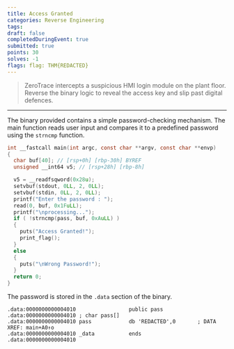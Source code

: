 ```yaml
---
title: Access Granted
categories: Reverse Engineering
tags: 
draft: false
completedDuringEvent: true
submitted: true
points: 30
solves: -1
flags: flag: THM{REDACTED}
---
```

> ZeroTrace intercepts a suspicious HMI login module on the plant floor. Reverse the binary logic to reveal the access key and slip past digital defences.

---

The binary provided contains a simple password-checking mechanism. The main function reads user input and compares it to a predefined password using the `strncmp` function.

```c
int __fastcall main(int argc, const char **argv, const char **envp)
{
  char buf[40]; // [rsp+0h] [rbp-30h] BYREF
  unsigned __int64 v5; // [rsp+28h] [rbp-8h]

  v5 = __readfsqword(0x28u);
  setvbuf(stdout, 0LL, 2, 0LL);
  setvbuf(stdin, 0LL, 2, 0LL);
  printf("Enter the password : ");
  read(0, buf, 0x1FuLL);
  printf("\nprocessing...");
  if ( !strncmp(pass, buf, 0xAuLL) )
  {
    puts("Access Granted!");
    print_flag();
  }
  else
  {
    puts("\nWrong Password!");
  }
  return 0;
}
```

The password is stored in the `.data` section of the binary.

```
.data:0000000000004010                 public pass
.data:0000000000004010 ; char pass[]
.data:0000000000004010 pass            db 'REDACTED',0       ; DATA XREF: main+A0↑o
.data:0000000000004010 _data           ends
.data:0000000000004010
```
